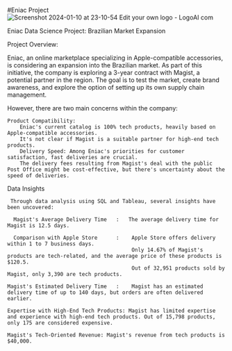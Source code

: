 #Eniac Project
![Screenshot 2024-01-10 at 23-10-54 Edit your own logo - LogoAI com](https://github.com/WBSprojects/My-Fisrt-Project/assets/156209218/7d43c452-40e9-4573-9dc6-9e89eaf08cfb)

Eniac Data Science Project: Brazilian Market Expansion

Project Overview:

Eniac, an online marketplace specializing in Apple-compatible accessories, is considering an expansion into the Brazilian market. As part of this initiative, the company is exploring a 3-year contract with Magist, a potential partner in the region. The goal is to test the market, create brand awareness, and explore the option of setting up its own supply chain management.

However, there are two main concerns within the company:

    Product Compatibility:
        Eniac's current catalog is 100% tech products, heavily based on Apple-compatible accessories.
        It's not clear if Magist is a suitable partner for high-end tech products.
        Delivery Speed: Among Eniac's priorities for customer satisfaction, fast deliveries are crucial.
        The delivery fees resulting from Magist's deal with the public Post Office might be cost-effective, but there's uncertainty about the speed of deliveries.

  Data Insights

     Through data analysis using SQL and Tableau, several insights have been uncovered:

      Magist's Average Delivery Time   :   The average delivery time for Magist is 12.5 days.

      Comparison with Apple Store      :    Apple Store offers delivery within 1 to 7 business days. 
                                            Only 14.67% of Magist's products are tech-related, and the average price of these products is $120.5. 
                                            Out of 32,951 products sold by Magist, only 3,390 are tech products.

    Magist's Estimated Delivery Time   :    Magist has an estimated delivery time of up to 140 days, but orders are often delivered earlier.

    Expertise with High-End Tech Products: Magist has limited expertise and experience with high-end tech products. Out of 15,798 products, only 175 are considered expensive.

    Magist's Tech-Oriented Revenue: Magist's revenue from tech products is $40,000.
